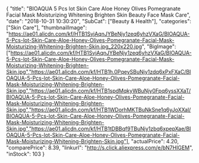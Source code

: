 {
	"title": "BIOAQUA 5 Pcs lot Skin Care Aloe Honey Olives Pomegranate Facial Mask Moisturizing Whitening Brighten Skin Beauty Face Mask Care",
	"date": "2018-10-31 10:30:20",
	"SubCat": ["Beauty & Health"],
	"categories": ["Skin Care"],
	"thumbnailImage": "https://ae01.alicdn.com/kf/HTB1SvjAqnJYBeNjy1zeq6yhzVXaG/BIOAQUA-5-Pcs-lot-Skin-Care-Aloe-Honey-Olives-Pomegranate-Facial-Mask-Moisturizing-Whitening-Brighten-Skin.jpg_220x220.jpg",
	"BigImage": ["https://ae01.alicdn.com/kf/HTB1SvjAqnJYBeNjy1zeq6yhzVXaG/BIOAQUA-5-Pcs-lot-Skin-Care-Aloe-Honey-Olives-Pomegranate-Facial-Mask-Moisturizing-Whitening-Brighten-Skin.jpg","https://ae01.alicdn.com/kf/HTB1h.0PqeySBuNjy1zdq6xPxFXaC/BIOAQUA-5-Pcs-lot-Skin-Care-Aloe-Honey-Olives-Pomegranate-Facial-Mask-Moisturizing-Whitening-Brighten-Skin.jpg","https://ae01.alicdn.com/kf/HTB1spdMqkyWBuNjy0Fpq6yssXXaT/BIOAQUA-5-Pcs-lot-Skin-Care-Aloe-Honey-Olives-Pomegranate-Facial-Mask-Moisturizing-Whitening-Brighten-Skin.jpg","https://ae01.alicdn.com/kf/HTB1WDorhMKTBuNkSne1q6yJoXXal/BIOAQUA-5-Pcs-lot-Skin-Care-Aloe-Honey-Olives-Pomegranate-Facial-Mask-Moisturizing-Whitening-Brighten-Skin.jpg","https://ae01.alicdn.com/kf/HTB1tDBBqf9TBuNjy1zbq6xpepXae/BIOAQUA-5-Pcs-lot-Skin-Care-Aloe-Honey-Olives-Pomegranate-Facial-Mask-Moisturizing-Whitening-Brighten-Skin.jpg"],
	"actualPrice": 4.20,
	"comparePrice": 8.39,
	"linkurl": "http://s.click.aliexpress.com/e/bN7HIGEM",
	"inStock": 103
}
